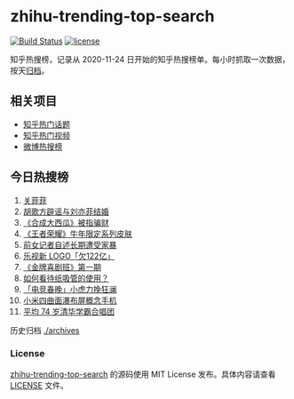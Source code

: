 # zhihu-trending-top-search

[![Build Status](https://github.com/justjavac/zhihu-trending-top-search/workflows/ci/badge.svg?branch=main)](https://github.com/justjavac/zhihu-trending-top-search/actions)
[![license](https://img.shields.io/github/license/justjavac/zhihu-trending-top-search)](https://github.com/justjavac/zhihu-trending-top-search/blob/main/LICENSE)

知乎热搜榜，记录从 2020-11-24 日开始的知乎热搜榜单。每小时抓取一次数据，按天[归档](./archives)。

## 相关项目

- [知乎热门话题](https://github.com/justjavac/zhihu-trending-hot-questions)
- [知乎热门视频](https://github.com/justjavac/zhihu-trending-hot-video)
- [微博热搜榜](https://github.com/justjavac/weibo-trending-hot-search)

## 今日热搜榜

<!-- BEGIN -->
<!-- 最后更新时间 Mon Feb 08 2021 02:04:39 GMT+0800 (CST) -->
1. [关菲菲](https://www.zhihu.com/search?q=关菲菲)
1. [胡歌方辟谣与刘亦菲结婚](https://www.zhihu.com/search?q=胡歌刘亦菲)
1. [《合成大西瓜》被指骗财](https://www.zhihu.com/search?q=合成大西瓜)
1. [《王者荣耀》牛年限定系列皮肤](https://www.zhihu.com/search?q=王者荣耀)
1. [前女记者自述长期遭受家暴](https://www.zhihu.com/search?q=马金瑜家暴)
1. [乐视新 LOGO「欠122亿」](https://www.zhihu.com/search?q=乐视)
1. [《金牌喜剧班》第一期](https://www.zhihu.com/search?q=金牌喜剧班)
1. [如何看待纸吸管的使用？](https://www.zhihu.com/search?q=纸吸管)
1. [「电竞春晚」小虎力挽狂澜](https://www.zhihu.com/search?q=电竞春晚)
1. [小米四曲面瀑布屏概念手机](https://www.zhihu.com/search?q=小米手机)
1. [平均 74 岁清华学霸合唱团](https://www.zhihu.com/search?q=清华合唱团唱少年)
<!-- END -->

历史归档 [./archives](./archives)

### License

[zhihu-trending-top-search](https://github.com/justjavac/zhihu-trending-top-search) 的源码使用 MIT License 发布。具体内容请查看 [LICENSE](./LICENSE) 文件。
